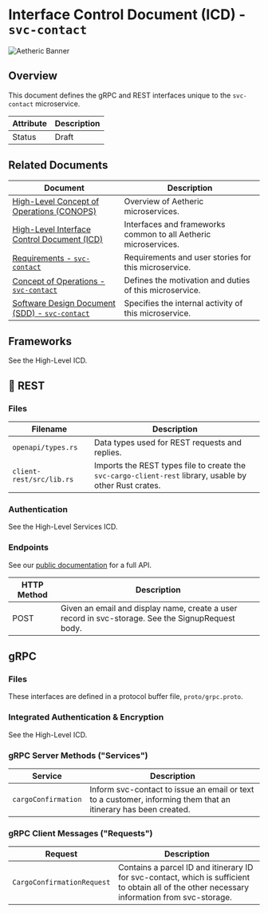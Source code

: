 # Interface Control Document (ICD) - `svc-contact`


![Aetheric Banner](https://github.com/aetheric-oss/.github/raw/main/assets/doc-banner.png)


## Overview

This document defines the gRPC and REST interfaces unique to the `svc-contact` microservice.

Attribute | Description
--- | ---
Status | Draft

## Related Documents

Document | Description
--- | ---
[High-Level Concept of Operations (CONOPS)](https://github.com/aetheric-oss/se-services/blob/develop/docs/conops.md) | Overview of Aetheric microservices.
[High-Level Interface Control Document (ICD)](https://github.com/aetheric-oss/se-services/blob/develop/docs/icd.md)  | Interfaces and frameworks common to all Aetheric microservices.
[Requirements - `svc-contact`](https://nocodb.aetheric.nl/dashboard/#/nc/view/a2df942d-fcd7-47c0-9d8b-83b7df5698d1) | Requirements and user stories for this microservice.
[Concept of Operations - `svc-contact`](./conops.md) | Defines the motivation and duties of this microservice.
[Software Design Document (SDD) - `svc-contact`](./sdd.md) | Specifies the internal activity of this microservice.

## Frameworks

See the High-Level ICD.

## :speech_balloon: REST

### Files

Filename | Description
--- | ---
`openapi/types.rs` | Data types used for REST requests and replies.
`client-rest/src/lib.rs` | Imports the REST types file to create the `svc-cargo-client-rest` library, usable by other Rust crates.

### Authentication

See the High-Level Services ICD.

### Endpoints

See our [public documentation](https://www.arrowair.com/docs/documentation/services/api/rest/develop#tag/svc-contact) for a full API.

| HTTP Method | Description |
| --- | --- |
| POST | Given an email and display name, create a user record in svc-storage. See the SignupRequest body.

## gRPC

### Files

These interfaces are defined in a protocol buffer file, `proto/grpc.proto`.

### Integrated Authentication & Encryption

See the High-Level ICD.

### gRPC Server Methods ("Services")

| Service | Description |
| ---- | ---- |
| `cargoConfirmation` | Inform svc-contact to issue an email or text to a customer, informing them that an itinerary has been created.

### gRPC Client Messages ("Requests")

| Request | Description |
| ------    | ------- |
| `CargoConfirmationRequest` | Contains a parcel ID and itinerary ID for svc-contact, which is sufficient to obtain all of the other necessary information from svc-storage.
